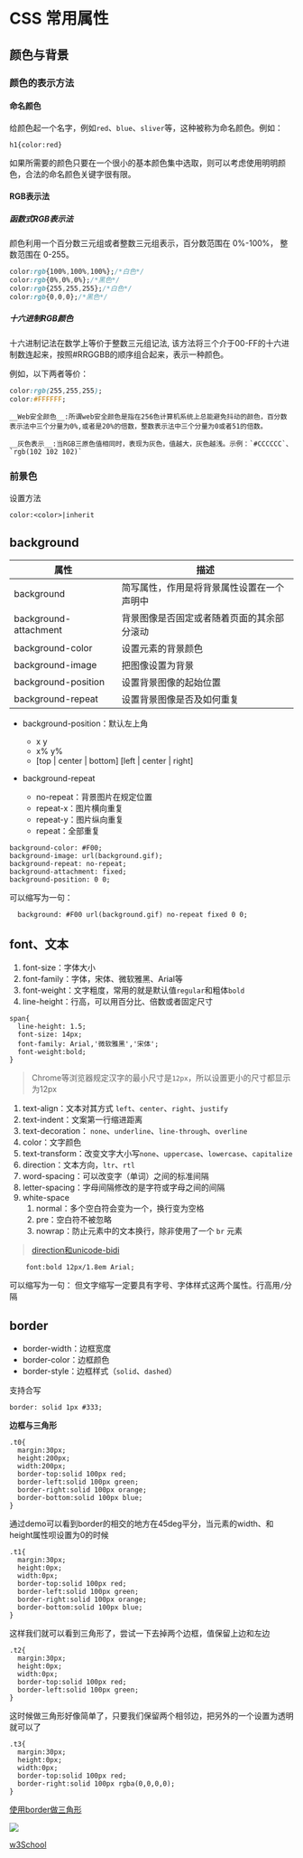 # CSS 常用属性

## 颜色与背景


### 颜色的表示方法

#### 命名颜色

给颜色起一个名字，例如`red`、`blue`、`sliver`等，这种被称为命名颜色。例如：

```
h1{color:red}
```
如果所需要的颜色只要在一个很小的基本颜色集中选取，则可以考虑使用明明颜色，合法的命名颜色关键字很有限。

#### RGB表示法

##### 函数式RGB表示法

颜色利用一个百分数三元组或者整数三元组表示，百分数范围在 0%-100%， 整数范围在 0-255。

```css
color:rgb{100%,100%,100%};/*白色*/
color:rgb{0%,0%,0%};/*黑色*/
color:rgb{255,255,255};/*白色*/
color:rgb{0,0,0};/*黑色*/
```

##### 十六进制RGB颜色

十六进制记法在数学上等价于整数三元组记法, 该方法将三个介于00-FF的十六进制数连起来，按照#RRGGBB的顺序组合起来，表示一种颜色。

例如，以下两者等价：

```css
color:rgb(255,255,255);
color:#FFFFFF;
```

```
__Web安全颜色__:所谓web安全颜色是指在256色计算机系统上总能避免抖动的颜色，百分数表示法中三个分量为0%,或者是20%的倍数，整数表示法中三个分量为0或者51的倍数。 

__灰色表示__:当RGB三原色值相同时，表现为灰色，值越大，灰色越浅。示例：`#CCCCCC`、`rgb(102 102 102)` 

```

### 前景色

设置方法

```
color:<color>|inherit
```

## background

| 属性 | 描述 |
| --- | --- |
| background | 简写属性，作用是将背景属性设置在一个声明中 |
| background-attachment | 背景图像是否固定或者随着页面的其余部分滚动 |
| background-color | 设置元素的背景颜色 |
| background-image | 把图像设置为背景 |
| background-position | 设置背景图像的起始位置 |
| background-repeat | 设置背景图像是否及如何重复 |

*   background-position：默认左上角

    *   x y
    *   x% y%
    *   [top | center | bottom] [left | center | right]
*   background-repeat

    *   no-repeat：背景图片在规定位置
    *   repeat-x：图片横向重复
    *   repeat-y：图片纵向重复
    *   repeat：全部重复

```
background-color: #F00;
background-image: url(background.gif);
background-repeat: no-repeat;
background-attachment: fixed;
background-position: 0 0;

```

可以缩写为一句：

```
  background: #F00 url(background.gif) no-repeat fixed 0 0;

```

## font、文本

1.  font-size：字体大小
2.  font-family：字体，宋体、微软雅黑、Arial等
3.  font-weight：文字粗度，常用的就是默认值`regular`和粗体`bold`
4.  line-height：行高，可以用百分比、倍数或者固定尺寸

```
span{
  line-height: 1.5;
  font-size: 14px;
  font-family: Arial,'微软雅黑','宋体';
  font-weight:bold;
}
```

> Chrome等浏览器规定汉字的最小尺寸是`12px`，所以设置更小的尺寸都显示为12px

1.  text-align：文本对其方式 `left`、`center`、`right`、`justify`
2.  text-indent：文案第一行缩进距离
3.  text-decoration： `none`、`underline`、`line-through`、`overline`
4.  color：文字颜色
5.  text-transform：改变文字大小写`none`、`uppercase`、`lowercase`、`capitalize`
6.  direction：文本方向，`ltr`、`rtl`
7.  word-spacing：可以改变字（单词）之间的标准间隔
8.  letter-spacing：字母间隔修改的是字符或字母之间的间隔
9.  white-space
    1.  normal：多个空白符会变为一个，换行变为空格
    2.  pre：空白符不被忽略
    3.  nowrap：防止元素中的文本换行，除非使用了一个 `br` 元素

> [direction和unicode-bidi](http://www.cnblogs.com/dolphinX/p/4087816.html)

```
    font:bold 12px/1.8em Arial;

```

可以缩写为一句： 但文字缩写一定要具有字号、字体样式这两个属性。行高用`/`分隔



## border

*   border-width：边框宽度
*   border-color：边框颜色
*   border-style：边框样式（`solid`、`dashed`）

支持合写

```
border: solid 1px #333;

```

**边框与三角形**

```
.t0{
  margin:30px;
  height:200px;
  width:200px;
  border-top:solid 100px red;
  border-left:solid 100px green;
  border-right:solid 100px orange;
  border-bottom:solid 100px blue;
}

```

通过demo可以看到border的相交的地方在45deg平分，当元素的width、和height属性呗设置为0的时候

```
.t1{
  margin:30px;
  height:0px;
  width:0px;
  border-top:solid 100px red;
  border-left:solid 100px green;
  border-right:solid 100px orange;
  border-bottom:solid 100px blue;
}

```

这样我们就可以看到三角形了，尝试一下去掉两个边框，值保留上边和左边

```
.t2{
  margin:30px;
  height:0px;
  width:0px;
  border-top:solid 100px red;
  border-left:solid 100px green;
}

```

这时候做三角形好像简单了，只要我们保留两个相邻边，把另外的一个设置为透明就可以了

```
.t3{
  margin:30px;
  height:0px;
  width:0px;
  border-top:solid 100px red;
  border-right:solid 100px rgba(0,0,0,0);
}

```

[使用border做三角形](http://www.cnblogs.com/dolphinX/p/4068894.html)

![](http://www.w3school.com.cn/i/ct_css_boxmodel_example.gif)


[w3School](http://www.w3school.com.cn/css/css_margin_collapsing.asp)